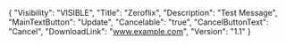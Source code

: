{
  "Visibility": "VISIBLE",
  "Title": "Zeroflix",
  "Description": "Test Message",
  "MainTextButton": "Update",
  "Cancelable": "true",
  "CancelButtonText": "Cancel",
  "DownloadLink": "www.example.com",
  "Version": "1.1"
}
